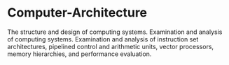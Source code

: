 ﻿# Computer-Architecture
The structure and design of computing systems. Examination and analysis of computing systems. Examination and analysis of instruction set architectures, pipelined control and arithmetic units, vector processors, memory hierarchies, and performance evaluation.
